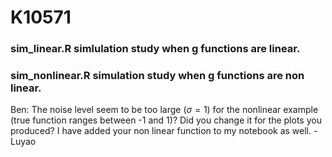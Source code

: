 # K10571

### sim_linear.R simlulation study when g functions are linear. 

### sim_nonlinear.R simulation study when g functions are non linear. 

Ben: The noise level seem to be too large ($\sigma=1$) for the nonlinear example (true function ranges between -1 and 1)? Did you change it for the plots you produced? I have added your non linear function to my notebook as well. - Luyao 
